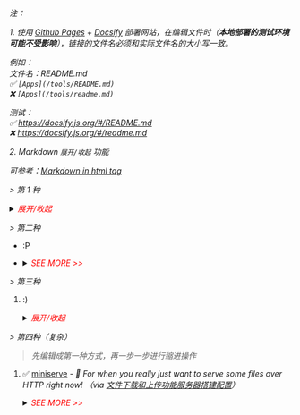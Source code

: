 _注：_

*1. 使用 [Github Pages](https://pages.github.com/) + [Docsify](https://github.com/docsifyjs/docsify/) 部署网站，在编辑文件时（**本地部署的测试环境可能不受影响**），链接的文件名必须和实际文件名的大小写一致。*

*例如：  
文件名：README.md  
✅ `[Apps](/tools/README.md)`  
❌ `[Apps](/tools/readme.md)`*

_测试：  
✅ https://docsify.js.org/#/README.md  
❌ https://docsify.js.org/#/readme.md_

*2. Markdown `展开/收起` 功能*

_可参考：[Markdown in html tag](https://docsify.js.org/#/helpers?id=markdown-in-html-tag)_

_> 第 1 种_

<details><summary><i style="color:red">展开/收起</i></summary>

- 主页：https://atom.io/

- GitHub：https://github.com/atom/atom
</details>

_> 第二种_

- :P

- <details><summary><i style="color:red">SEE MORE >></i></summary>

    https://blog.csdn.net/gufenchen/article/details/90895856 - _常用的几款抓包工具_
</details>

_> 第三种_

1. :)
    <details><summary><i style="color:red">展开/收起</i></summary>

    1. 主页：https://atom.io/

    2. GitHub：https://github.com/atom/atom
</details>


_> 第四种（复杂）_

> _先编辑成第一种方式，再一步一步进行缩进操作_

1. ✅ [miniserve](https://github.com/svenstaro/miniserve/releases) - *🌟 For when you really just want to serve some files over HTTP right now!* *（via [文件下载和上传功能服务器搭建配置](https://blog.csdn.net/weixin_42039699/article/details/118356050)）*

    <details><summary><i style="color:red">SEE MORE >></i></summary>

    **在 windows 中使用**

    方式一：windows 系统工具 cmd 中执行下列命令（常规用法）

    ```powershell
    # 进入程序存放目录，打开 cmd，然后执行
    miniserve-v0.19.5-x86_64-pc-windows-msvc.exe -u -q
    ```
    方式二：让程序后台运行
    1. 在同级目录新建 `miniserve.bat` 文件，复制一下内容
        ```powershell
        @echo off

        REM powershell Start-Process -WindowStyle hidden -FilePath "miniserve-v0.19.5-x86_64-pc-windows-msvc.exe" -ArgumentList "-u -q"
        REM powershell Get-Process | where {$_.processname -eq 'miniserve-v0.19.5-x86_64-pc-windows-msvc'} | Stop-Process -Force

        REM 查看进程是否存在，并不显示错误（2>nul）
        powershell get-process -name miniserve-v0.19.5-x86_64-pc-windows-msvc 2>nul
        if %errorlevel% == 0 (
          REM 存在
          REM powershell kill -processname miniserve-v0.19.5-x86_64-pc-windows-msvc
        ) else (
          REM 不存在
          powershell Start-Process -WindowStyle hidden "miniserve-v0.19.5-x86_64-pc-windows-msvc.exe" -ArgumentList """-u -q"""
        )

        REM 批处理中的变量一般需要用%来扩展,详见特殊符号一节
        REM pause>nul
        pause
        REM exit
        ```
    2. 双击执行新建的文件，程序进入后台执行

</details>


